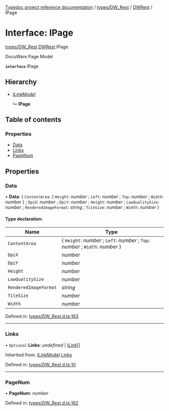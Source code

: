[Typedoc project reference documentation](../README.md) / [types/DW_Rest](../modules/types_dw_rest.md) / [DWRest](../modules/types_dw_rest.dwrest.md) / IPage

# Interface: IPage

[types/DW_Rest](../modules/types_dw_rest.md).[DWRest](../modules/types_dw_rest.dwrest.md).IPage

DocuWare Page Model

**`interface`** IPage

## Hierarchy

* [*ILinkModel*](types_dw_rest.dwrest.ilinkmodel.md)

  ↳ **IPage**

## Table of contents

### Properties

- [Data](types_dw_rest.dwrest.ipage.md#data)
- [Links](types_dw_rest.dwrest.ipage.md#links)
- [PageNum](types_dw_rest.dwrest.ipage.md#pagenum)

## Properties

### Data

• **Data**: { `ContentArea`: { `Height`: *number* ; `Left`: *number* ; `Top`: *number* ; `Width`: *number*  } ; `DpiX`: *number* ; `DpiY`: *number* ; `Height`: *number* ; `LowQualitySize`: *number* ; `RenderedImageFormat`: *string* ; `TileSize`: *number* ; `Width`: *number*  }

#### Type declaration:

Name | Type |
------ | ------ |
`ContentArea` | { `Height`: *number* ; `Left`: *number* ; `Top`: *number* ; `Width`: *number*  } |
`DpiX` | *number* |
`DpiY` | *number* |
`Height` | *number* |
`LowQualitySize` | *number* |
`RenderedImageFormat` | *string* |
`TileSize` | *number* |
`Width` | *number* |

Defined in: [types/DW_Rest.d.ts:163](https://github.com/DocuWare/REST-Sample-TS/blob/6171aa8/src/types/DW_Rest.d.ts#L163)

___

### Links

• `Optional` **Links**: *undefined* \| [*ILink*](types_dw_rest.dwrest.ilink.md)[]

Inherited from: [ILinkModel](types_dw_rest.dwrest.ilinkmodel.md).[Links](types_dw_rest.dwrest.ilinkmodel.md#links)

Defined in: [types/DW_Rest.d.ts:10](https://github.com/DocuWare/REST-Sample-TS/blob/6171aa8/src/types/DW_Rest.d.ts#L10)

___

### PageNum

• **PageNum**: *number*

Defined in: [types/DW_Rest.d.ts:162](https://github.com/DocuWare/REST-Sample-TS/blob/6171aa8/src/types/DW_Rest.d.ts#L162)
